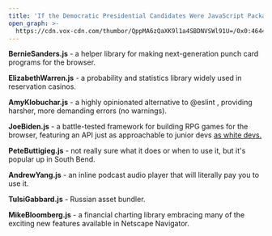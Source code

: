 ```yaml
---
title: 'If the Democratic Presidential Candidates Were JavaScript Packages'
open_graph: >-
  https://cdn.vox-cdn.com/thumbor/QppMA6zQaXK9l1a4SBDNVSWl91U=/0x0:4644x3096/2820x1586/filters:focal(1399x973:2141x1715):format(webp)/cdn.vox-cdn.com/uploads/chorus_image/image/66103952/AP_20015078494132__1_.0.jpg
---
```


**BernieSanders.js** - a helper library for making next-generation punch card programs for the browser.

**ElizabethWarren.js** - a probability and statistics library widely used in reservation casinos.

**AmyKlobuchar.js** - a highly opinionated alternative to @eslint , providing harsher, more demanding errors (no warnings).

**JoeBiden.js** - a battle-tested framework for building RPG games for the browser, featuring an API just as approachable to junior devs [as white devs.](https://t.co/ReXr7Njg53?amp=1)

**PeteButtigieg.js** - not really sure what it does or when to use it, but it's popular up in South Bend.

**AndrewYang.js** - an inline podcast audio player that will literally pay you to use it.

**TulsiGabbard.js** - Russian asset bundler.

**MikeBloomberg.js** - a financial charting library embracing many of the exciting new features available in Netscape Navigator.




